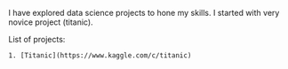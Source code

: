 I have explored data science projects to hone my skills. I started with very novice project (titanic).

List of projects:

    1. [Titanic](https://www.kaggle.com/c/titanic)

